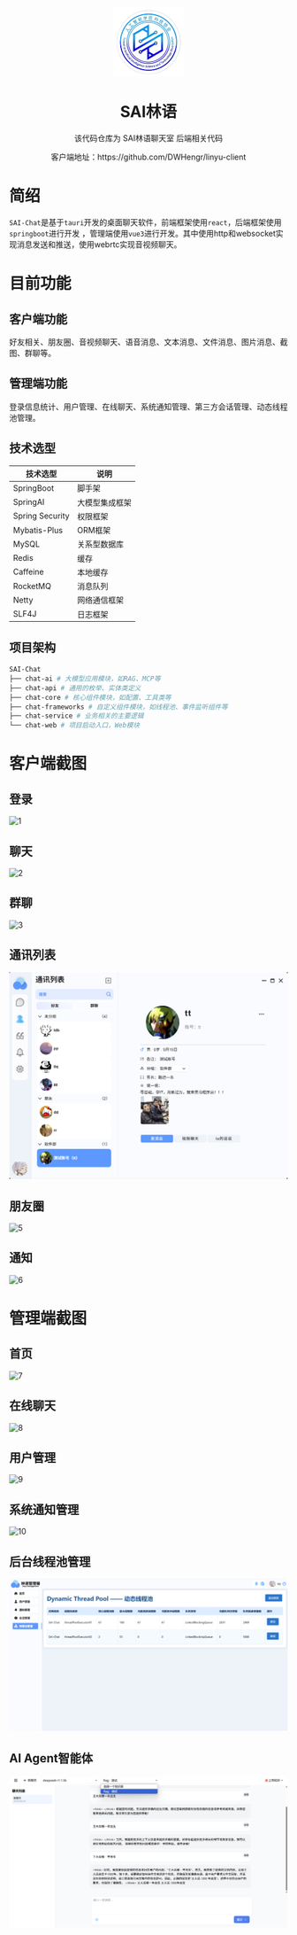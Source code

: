 <p align="center">
  <img width="128px" src="https://github.com/mingri31164/SAI-Chat/blob/main/docs/.github/sai-logo.png" />
</p>
<h1 align="center">SAI林语</h1>
<p align="center">该代码仓库为 SAI林语聊天室 后端相关代码</p>
<p align="center">客户端地址：https://github.com/DWHengr/linyu-client</p>

# 简绍

`SAI-Chat`是基于`tauri`开发的桌面聊天软件，前端框架使用`react`，后端框架使用`springboot`进行开发
，管理端使用`vue3`进行开发。其中使用http和websocket实现消息发送和推送，使用webrtc实现音视频聊天。

# 目前功能

## 客户端功能

好友相关、朋友圈、音视频聊天、语音消息、文本消息、文件消息、图片消息、截图、群聊等。

## 管理端功能

登录信息统计、用户管理、在线聊天、系统通知管理、第三方会话管理、动态线程池管理。


## 技术选型

| 技术选型            | 说明      |
|-----------------|---------|
| SpringBoot      | 脚手架     |
| SpringAI        | 大模型集成框架 |
| Spring Security | 权限框架    |
| Mybatis-Plus    | ORM框架   |
| MySQL           | 关系型数据库  |
| Redis           | 缓存      |
| Caffeine        | 本地缓存    |
| RocketMQ        | 消息队列    |
| Netty           | 网络通信框架  |
| SLF4J           | 日志框架    |


## 项目架构

```Bash
SAI-Chat
├── chat-ai # 大模型应用模块，如RAG、MCP等
├── chat-api # 通用的枚举、实体类定义
├── chat-core # 核心组件模块，如配置、工具类等
├── chat-frameworks # 自定义组件模块，如线程池、事件监听组件等
├── chat-service # 业务相关的主要逻辑
└── chat-web # 项目启动入口，Web模块
```



# 客户端截图

## 登录

![1](https://github.com/user-attachments/assets/0cccc2d1-79c8-43fd-844f-9254edbe6e7e)

## 聊天

![2](https://github.com/user-attachments/assets/0d3d85be-1342-4bd2-b4f1-614c93a8a0a5)

## 群聊

![3](https://github.com/user-attachments/assets/6aa0a021-92b7-46fe-8aea-5487d97362a7)

## 通讯列表

![4](https://github.com/mingri31164/SAI-Chat/blob/main/docs/.github/friend.png)

## 朋友圈

![5](https://github.com/user-attachments/assets/b30432b9-904a-432c-bb85-03f8560ddc3b)

## 通知

![6](https://github.com/user-attachments/assets/b7eb922d-9aec-4607-b004-6921e178facb)

# 管理端截图

## 首页

![7](https://github.com/user-attachments/assets/cbca1555-53a0-4107-90ea-25e7f9f441e4)

## 在线聊天

![8](https://github.com/user-attachments/assets/acb99729-48d4-47cf-b837-9fcac7221c5d)

## 用户管理

![9](https://github.com/user-attachments/assets/afa3b6de-54f9-4927-9fd5-f5e97dcb8884)

## 系统通知管理

![10](https://github.com/user-attachments/assets/fff0cb8e-0339-4df7-9935-bc552b788e9e)

## 后台线程池管理

![11](https://github.com/mingri31164/SAI-Chat/blob/main/docs/.github/threadpool.png)

## AI Agent智能体

![12](https://github.com/mingri31164/SAI-Chat/blob/main/docs/.github/rag.png)
